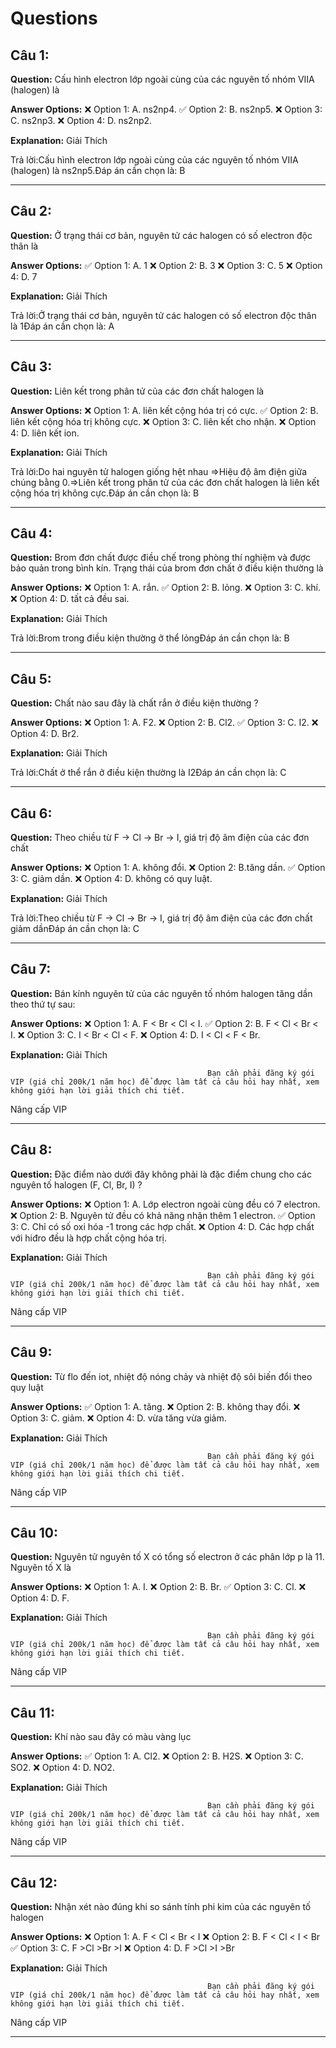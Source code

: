 # Questions

## Câu 1:

**Question:** Cấu hình electron lớp ngoài cùng của các nguyên tố nhóm VIIA (halogen) là

**Answer Options:**
❌ Option 1: A. ns2np4.
✅ Option 2: B. ns2np5.
❌ Option 3: C. ns2np3.
❌ Option 4: D. ns2np2.

**Explanation:** Giải Thích


Trả lời:Cấu hình electron lớp ngoài cùng của các nguyên tố nhóm VIIA (halogen) là ns2np5.Đáp án cần chọn là: B

---

## Câu 2:

**Question:** Ở trạng thái cơ bản, nguyên tử các halogen có số electron độc thân là

**Answer Options:**
✅ Option 1: A. 1
❌ Option 2: B. 3
❌ Option 3: C. 5
❌ Option 4: D. 7

**Explanation:** Giải Thích


Trả lời:Ở trạng thái cơ bản, nguyên tử các halogen có số electron độc thân là 1Đáp án cần chọn là: A

---

## Câu 3:

**Question:** Liên kết trong phân tử của các đơn chất halogen là

**Answer Options:**
❌ Option 1: A. liên kết cộng hóa trị có cực.
✅ Option 2: B. liên kết cộng hóa trị không cực.
❌ Option 3: C. liên kết cho nhận.
❌ Option 4: D. liên kết ion.

**Explanation:** Giải Thích


Trả lời:Do hai nguyên tử halogen giống hệt nhau =>Hiệu độ âm điện giữa chúng bằng 0.=>Liên kết trong phân tử của các đơn chất halogen là liên kết cộng hóa trị không cực.Đáp án cần chọn là: B

---

## Câu 4:

**Question:** Brom đơn chất được điều chế trong phòng thí nghiệm và được bảo quản trong bình kín. Trạng thái của brom đơn chất ở điều kiện thường là

**Answer Options:**
❌ Option 1: A. rắn.
✅ Option 2: B. lỏng.
❌ Option 3: C. khí.
❌ Option 4: D. tất cả đều sai.

**Explanation:** Giải Thích


Trả lời:Brom trong điều kiện thường ở thể lỏngĐáp án cần chọn là: B

---

## Câu 5:

**Question:** Chất nào sau đây là chất rắn ở điều kiện thường ?

**Answer Options:**
❌ Option 1: A. F2.
❌ Option 2: B. Cl2.
✅ Option 3: C. I2.
❌ Option 4: D. Br2.

**Explanation:** Giải Thích


Trả lời:Chất ở thể rắn ở điều kiện thường là I2Đáp án cần chọn là: C

---

## Câu 6:

**Question:** Theo chiều từ F → Cl → Br → I, giá trị độ âm điện của các đơn chất

**Answer Options:**
❌ Option 1: A. không đổi.
❌ Option 2: B.tăng dần.
✅ Option 3: C. giảm dần.
❌ Option 4: D. không có quy luật.

**Explanation:** Giải Thích


Trả lời:Theo chiều từ F → Cl → Br → I, giá trị độ âm điện của các đơn chất giảm dầnĐáp án cần chọn là: C

---

## Câu 7:

**Question:** Bán kính nguyên tử của các nguyên tố nhóm halogen tăng dần theo thứ tự sau:

**Answer Options:**
❌ Option 1: A. F < Br < Cl < I.
✅ Option 2: B. F < Cl < Br < I.
❌ Option 3: C. I < Br < Cl < F.
❌ Option 4: D. I < Cl < F < Br.

**Explanation:** Giải Thích




                                                Bạn cần phải đăng ký gói VIP (giá chỉ 200k/1 năm học) để được làm tất cả câu hỏi hay nhất, xem không giới hạn lời giải thích chi tiết.
                                            

Nâng cấp VIP

---

## Câu 8:

**Question:** Đặc điểm nào dưới đây không phải là đặc điểm chung cho các nguyên tố halogen (F, Cl, Br, I) ?

**Answer Options:**
❌ Option 1: A. Lớp electron ngoài cùng đều có 7 electron.
❌ Option 2: B. Nguyên tử đều có khả năng nhận thêm 1 electron.
✅ Option 3: C. Chỉ có số oxi hóa -1 trong các hợp chất.
❌ Option 4: D. Các hợp chất với hiđro đều là hợp chất cộng hóa trị.

**Explanation:** Giải Thích




                                                Bạn cần phải đăng ký gói VIP (giá chỉ 200k/1 năm học) để được làm tất cả câu hỏi hay nhất, xem không giới hạn lời giải thích chi tiết.
                                            

Nâng cấp VIP

---

## Câu 9:

**Question:** Từ flo đến iot, nhiệt độ nóng chảy và nhiệt độ sôi biến đổi theo quy luật

**Answer Options:**
✅ Option 1: A. tăng.
❌ Option 2: B. không thay đổi.
❌ Option 3: C. giảm.
❌ Option 4: D. vừa tăng vừa giảm.

**Explanation:** Giải Thích




                                                Bạn cần phải đăng ký gói VIP (giá chỉ 200k/1 năm học) để được làm tất cả câu hỏi hay nhất, xem không giới hạn lời giải thích chi tiết.
                                            

Nâng cấp VIP

---

## Câu 10:

**Question:** Nguyên tử nguyên tố X có tổng số electron ở các phân lớp p là 11. Nguyên tố X là

**Answer Options:**
❌ Option 1: A. I.
❌ Option 2: B. Br.
✅ Option 3: C. Cl.
❌ Option 4: D. F.

**Explanation:** Giải Thích




                                                Bạn cần phải đăng ký gói VIP (giá chỉ 200k/1 năm học) để được làm tất cả câu hỏi hay nhất, xem không giới hạn lời giải thích chi tiết.
                                            

Nâng cấp VIP

---

## Câu 11:

**Question:** Khí nào sau đây có màu vàng lục

**Answer Options:**
✅ Option 1: A. Cl2.
❌ Option 2: B. H2S.
❌ Option 3: C. SO2.
❌ Option 4: D. NO2.

**Explanation:** Giải Thích




                                                Bạn cần phải đăng ký gói VIP (giá chỉ 200k/1 năm học) để được làm tất cả câu hỏi hay nhất, xem không giới hạn lời giải thích chi tiết.
                                            

Nâng cấp VIP

---

## Câu 12:

**Question:** Nhận xét nào đúng khi so sánh tính phi kim của các nguyên tố halogen

**Answer Options:**
❌ Option 1: A. F < Cl < Br < I
❌ Option 2: B. F < Cl < I < Br
✅ Option 3: C. F >Cl >Br >I
❌ Option 4: D. F >Cl >I >Br

**Explanation:** Giải Thích




                                                Bạn cần phải đăng ký gói VIP (giá chỉ 200k/1 năm học) để được làm tất cả câu hỏi hay nhất, xem không giới hạn lời giải thích chi tiết.
                                            

Nâng cấp VIP

---

